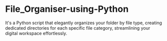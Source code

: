 # File_Organiser-using-Python
It's a Python script that elegantly organizes your folder by file type, creating dedicated directories for each specific file category, streamlining your digital workspace effortlessly.
